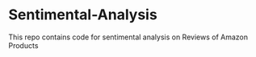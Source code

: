# Sentimental-Analysis
This repo contains code for sentimental analysis on Reviews of Amazon Products
